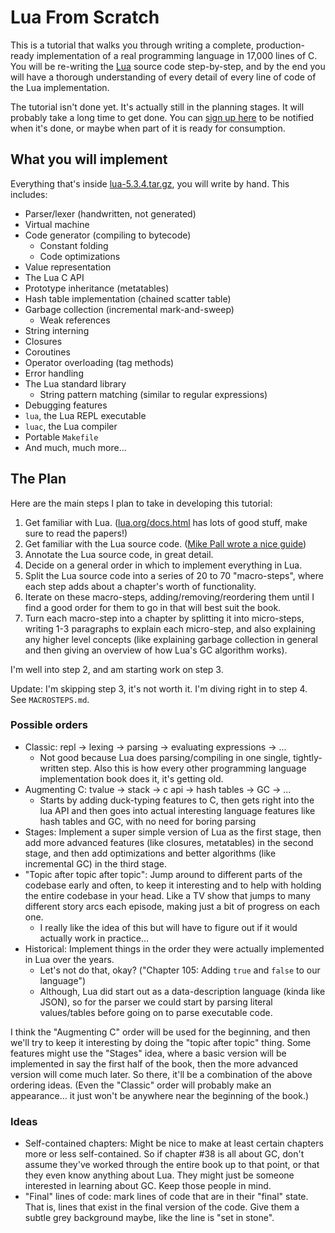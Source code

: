 # Lua From Scratch

This is a tutorial that walks you through writing a complete, production-ready
implementation of a real programming language in 17,000 lines of C. You will be
re-writing the [Lua](http://www.lua.org/) source code step-by-step, and by the
end you will have a thorough understanding of every detail of every line of
code of the Lua implementation.

The tutorial isn't done yet. It's actually still in the planning stages. It
will probably take a long time to get done. You can
[sign up here](http://eepurl.com/cIOGCD) to be notified when it's done, or
maybe when part of it is ready for consumption.

## What you will implement

Everything that's inside
[lua-5.3.4.tar.gz](http://www.lua.org/ftp/lua-5.3.4.tar.gz), you will write by
hand. This includes:

* Parser/lexer (handwritten, not generated)
* Virtual machine
* Code generator (compiling to bytecode)
  * Constant folding
  * Code optimizations
* Value representation
* The Lua C API
* Prototype inheritance (metatables)
* Hash table implementation (chained scatter table)
* Garbage collection (incremental mark-and-sweep)
  * Weak references
* String interning
* Closures
* Coroutines
* Operator overloading (tag methods)
* Error handling
* The Lua standard library
  * String pattern matching (similar to regular expressions)
* Debugging features
* `lua`, the Lua REPL executable
* `luac`, the Lua compiler
* Portable `Makefile`
* And much, much more...

## The Plan

Here are the main steps I plan to take in developing this tutorial:

1. Get familiar with Lua. ([lua.org/docs.html](http://www.lua.org/docs.html) has lots of good stuff, make sure to read the papers!)
2. Get familiar with the Lua source code.
   ([Mike Pall wrote a nice guide](https://www.reddit.com/r/programming/comments/63hth/ask_reddit_which_oss_codebases_out_there_are_so/c02pxbp/))
3. Annotate the Lua source code, in great detail.
4. Decide on a general order in which to implement everything in Lua.
5. Split the Lua source code into a series of 20 to 70 "macro-steps", where
   each step adds about a chapter's worth of functionality.
6. Iterate on these macro-steps, adding/removing/reordering them until I find a
   good order for them to go in that will best suit the book.
7. Turn each macro-step into a chapter by splitting it into micro-steps,
   writing 1-3 paragraphs to explain each micro-step, and also explaining any
   higher level concepts (like explaining garbage collection in general and
   then giving an overview of how Lua's GC algorithm works).

I'm well into step 2, and am starting work on step 3.

Update: I'm skipping step 3, it's not worth it. I'm diving right in to step 4.
See `MACROSTEPS.md`.

### Possible orders

* Classic: repl -> lexing -> parsing -> evaluating expressions -> ...
  * Not good because Lua does parsing/compiling in one single, tightly-written
    step. Also this is how every other programming language implementation book
    does it, it's getting old.
* Augmenting C: tvalue -> stack -> c api -> hash tables -> GC -> ...
  * Starts by adding duck-typing features to C, then gets right into the lua
    API and then goes into actual interesting language features like hash
    tables and GC, with no need for boring parsing
* Stages: Implement a super simple version of Lua as the first stage, then add
  more advanced features (like closures, metatables) in the second stage, and
  then add optimizations and better algorithms (like incremental GC) in the
  third stage.
* "Topic after topic after topic": Jump around to different parts of the
   codebase early and often, to keep it interesting and to help with holding
   the entire codebase in your head. Like a TV show that jumps to many
   different story arcs each episode, making just a bit of progress on each
   one.
   * I really like the idea of this but will have to figure out if it would
     actually work in practice...
* Historical: Implement things in the order they were actually implemented in
  Lua over the years.
  * Let's not do that, okay? ("Chapter 105: Adding `true` and `false` to our
    language")
  * Although, Lua did start out as a data-description language (kinda like
    JSON), so for the parser we could start by parsing literal values/tables
    before going on to parse executable code.

I think the "Augmenting C" order will be used for the beginning, and then
we'll try to keep it interesting by doing the "topic after topic" thing. Some
features might use the "Stages" idea, where a basic version will be
implemented in say the first half of the book, then the more advanced version
will come much later. So there, it'll be a combination of the above ordering
ideas. (Even the "Classic" order will probably make an appearance... it just
won't be anywhere near the beginning of the book.)

### Ideas

* Self-contained chapters: Might be nice to make at least certain chapters more
  or less self-contained. So if chapter #38 is all about GC, don't assume
  they've worked through the entire book up to that point, or that they even
  know anything about Lua. They might just be someone interested in learning
  about GC. Keep those people in mind.
* "Final" lines of code: mark lines of code that are in their "final" state.
  That is, lines that exist in the final version of the code. Give them a
  subtle grey background maybe, like the line is "set in stone".
